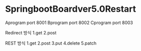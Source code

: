 ﻿# SpringbootBoardver5.0Restart

Aprogram port 8001
Bprogram port 8002
Cprogram port 8003

Redirect 방식 
1.get
2.post

REST 방식
1.get
2.post
3.put
4.delete
5.patch
